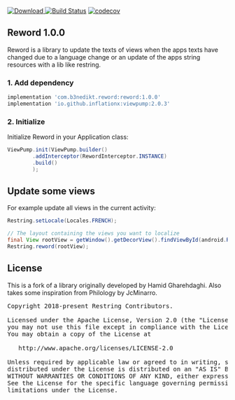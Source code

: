 [ ![Download](https://api.bintray.com/packages/b3nedikt/reword/restring/images/download.svg?version=1.0.0) ](https://bintray.com/b3nedikt/reword/reword/1.0.0/link)
[![Build Status](https://travis-ci.org/B3nedikt/reword.svg?branch=master)](https://travis-ci.org/B3nedikt/reword)
[![codecov](https://codecov.io/gh/B3nedikt/reword/branch/master/graph/badge.svg)](https://codecov.io/gh/B3nedikt/reword)

## Reword 1.0.0
Reword is a library to update the texts of views when the apps texts have
changed due to a language change or an update of the apps string resources with a lib like
restring.

### 1. Add dependency
```groovy
implementation 'com.b3nedikt.reword:reword:1.0.0'
implementation 'io.github.inflationx:viewpump:2.0.3'
```

### 2. Initialize
Initialize Reword in your Application class:
```java
ViewPump.init(ViewPump.builder()
        .addInterceptor(RewordInterceptor.INSTANCE)
        .build()
        );
```

## Update some views
For example update all views in the current activity:
```java
Restring.setLocale(Locales.FRENCH);

// The layout containing the views you want to localize
final View rootView = getWindow().getDecorView().findViewById(android.R.id.content);
Restring.reword(rootView);
```

## License
This is a fork of a library originally developed by Hamid Gharehdaghi.
Also takes some inspiration from Philology by JcMinarro.
<pre>
Copyright 2018-present Restring Contributors.

Licensed under the Apache License, Version 2.0 (the "License");
you may not use this file except in compliance with the License.
You may obtain a copy of the License at

   http://www.apache.org/licenses/LICENSE-2.0

Unless required by applicable law or agreed to in writing, software
distributed under the License is distributed on an "AS IS" BASIS,
WITHOUT WARRANTIES OR CONDITIONS OF ANY KIND, either express or implied.
See the License for the specific language governing permissions and
limitations under the License.
</pre>
